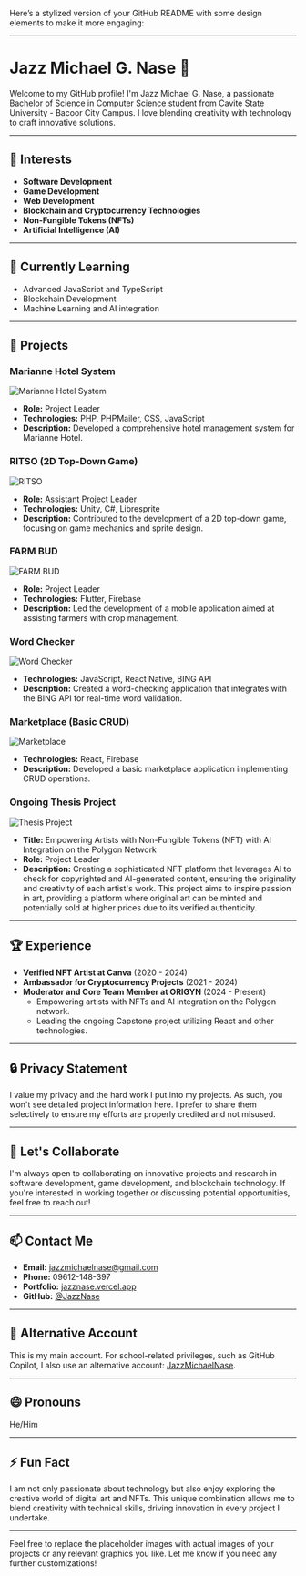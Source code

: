 Here’s a stylized version of your GitHub README with some design elements to make it more engaging:

---

# Jazz Michael G. Nase 👋

Welcome to my GitHub profile! I'm Jazz Michael G. Nase, a passionate Bachelor of Science in Computer Science student from Cavite State University - Bacoor City Campus. I love blending creativity with technology to craft innovative solutions.

---

## 🧠 Interests

- **Software Development**
- **Game Development**
- **Web Development**
- **Blockchain and Cryptocurrency Technologies**
- **Non-Fungible Tokens (NFTs)**
- **Artificial Intelligence (AI)**

---

## 🌱 Currently Learning

- Advanced JavaScript and TypeScript
- Blockchain Development
- Machine Learning and AI integration

---

## 💼 Projects

### Marianne Hotel System
![Marianne Hotel System](https://via.placeholder.com/100)
- **Role:** Project Leader
- **Technologies:** PHP, PHPMailer, CSS, JavaScript
- **Description:** Developed a comprehensive hotel management system for Marianne Hotel.

### RITSO (2D Top-Down Game)
![RITSO](https://via.placeholder.com/100)
- **Role:** Assistant Project Leader
- **Technologies:** Unity, C#, Libresprite
- **Description:** Contributed to the development of a 2D top-down game, focusing on game mechanics and sprite design.

### FARM BUD
![FARM BUD](https://via.placeholder.com/100)
- **Role:** Project Leader
- **Technologies:** Flutter, Firebase
- **Description:** Led the development of a mobile application aimed at assisting farmers with crop management.

### Word Checker
![Word Checker](https://via.placeholder.com/100)
- **Technologies:** JavaScript, React Native, BING API
- **Description:** Created a word-checking application that integrates with the BING API for real-time word validation.

### Marketplace (Basic CRUD)
![Marketplace](https://via.placeholder.com/100)
- **Technologies:** React, Firebase
- **Description:** Developed a basic marketplace application implementing CRUD operations.

### Ongoing Thesis Project
![Thesis Project](https://via.placeholder.com/100)
- **Title:** Empowering Artists with Non-Fungible Tokens (NFT) with AI Integration on the Polygon Network
- **Role:** Project Leader
- **Description:** Creating a sophisticated NFT platform that leverages AI to check for copyrighted and AI-generated content, ensuring the originality and creativity of each artist's work. This project aims to inspire passion in art, providing a platform where original art can be minted and potentially sold at higher prices due to its verified authenticity.

---

## 🏆 Experience

- **Verified NFT Artist at Canva** (2020 - 2024)
- **Ambassador for Cryptocurrency Projects** (2021 - 2024)
- **Moderator and Core Team Member at ORIGYN** (2024 - Present)
  - Empowering artists with NFTs and AI integration on the Polygon network.
  - Leading the ongoing Capstone project utilizing React and other technologies.

---

## 🔒 Privacy Statement

I value my privacy and the hard work I put into my projects. As such, you won't see detailed project information here. I prefer to share them selectively to ensure my efforts are properly credited and not misused.

---

## 💬 Let's Collaborate

I'm always open to collaborating on innovative projects and research in software development, game development, and blockchain technology. If you're interested in working together or discussing potential opportunities, feel free to reach out!

---

## 📫 Contact Me

- **Email:** [jazzmichaelnase@gmail.com](mailto:jazzmichaelnase@gmail.com)
- **Phone:** 09612-148-397
- **Portfolio:** [jazznase.vercel.app](https://jazznase.vercel.app/)
- **GitHub:** [@JazzNase](https://github.com/JazzNase)

---

## 🔄 Alternative Account

This is my main account. For school-related privileges, such as GitHub Copilot, I also use an alternative account: [JazzMichaelNase](https://github.com/JazzMichaelNase).

---

## 😄 Pronouns

He/Him

---

## ⚡ Fun Fact

I am not only passionate about technology but also enjoy exploring the creative world of digital art and NFTs. This unique combination allows me to blend creativity with technical skills, driving innovation in every project I undertake.

---

Feel free to replace the placeholder images with actual images of your projects or any relevant graphics you like. Let me know if you need any further customizations!
